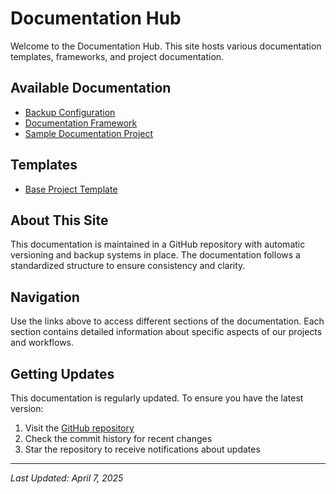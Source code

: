 # Documentation Hub

Welcome to the Documentation Hub. This site hosts various documentation templates, frameworks, and project documentation.

## Available Documentation

- [Backup Configuration](backup-config.md)
- [Documentation Framework](Documentation-Framework.md)
- [Sample Documentation Project](Sample-Documentation-Project/README.md)

## Templates

- [Base Project Template](templates/Base-Project-Template.md)

## About This Site

This documentation is maintained in a GitHub repository with automatic versioning and backup systems in place. The documentation follows a standardized structure to ensure consistency and clarity.

## Navigation

Use the links above to access different sections of the documentation. Each section contains detailed information about specific aspects of our projects and workflows.

## Getting Updates

This documentation is regularly updated. To ensure you have the latest version:

1. Visit the [GitHub repository](https://github.com/Raytogether/documentation-projects)
2. Check the commit history for recent changes
3. Star the repository to receive notifications about updates

---

*Last Updated: April 7, 2025*
